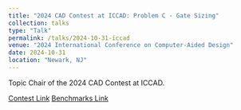 ```yaml
---
title: "2024 CAD Contest at ICCAD: Problem C - Gate Sizing"
collection: talks
type: "Talk"
permalink: /talks/2024-10-31-iccad
venue: "2024 International Conference on Computer-Aided Design"
date: 2024-10-31
location: "Newark, NJ"
---
```


Topic Chair of the 2024 CAD Contest at ICCAD.

[Contest Link](https://www.iccad-contest.org/2024/)
[Benchmarks Link](https://github.com/ASU-VDA-Lab/2024_ICCAD_Contest_Gate_Sizing_Benchmark)